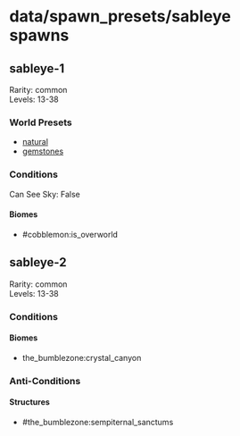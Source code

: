 # data/spawn_presets/sableye spawns  
  
## sableye-1  
Rarity: common  
Levels: 13-38  
  
### World Presets  
* [natural](/data/world_presets/natural.md)  
* [gemstones](/data/world_presets/gemstones.md)  
  
### Conditions  
Can See Sky: False  
  
#### Biomes  
  * #cobblemon:is_overworld
  
  
## sableye-2  
Rarity: common  
Levels: 13-38  
  
### Conditions  
  
#### Biomes  
  * the_bumblezone:crystal_canyon
  
  
### Anti-Conditions  
  
#### Structures  
  * #the_bumblezone:sempiternal_sanctums
  
